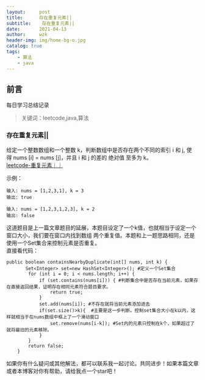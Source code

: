 ```yaml
---
layout:     post
title:     	存在重复元素||
subtitle:    存在重复元素||
date:       2021-04-13
author:     wzk
header-img: img/home-bg-o.jpg
catalog: true
tags:
    - 算法
    - java
---
```


## 前言

每日学习总结记录


>关键词：leetcode,java,算法

### 存在重复元素||
给定一个整数数组和一个整数 k，判断数组中是否存在两个不同的索引 i 和 j,
使得 nums [i] = nums [j]，并且 i 和 j 的差的 绝对值 至多为 k。  
[leetcode-重复元素｜｜](https://leetcode-cn.com/problems/isomorphic-strings)

示例：
```
输入: nums = [1,2,3,1], k = 3
输出: true

输入: nums = [1,2,3,1,2,3], k = 2
输出: false
```
这道题目是上一篇文章题目的延展，本题目设定了一个k值，也就相当于设定一个窗口大小，我们要在窗口内找到数组
两个重复值。本题和上一题思路相同，还是使用一个Set集合来控制元素是否重复。  
直接看代码：
```
public boolean containsNearbyDuplicate(int[] nums, int k) {
       Set<Integer> set=new HashSet<Integer>(); #定义一个Set集合
		for (int i = 0; i < nums.length; i++) {
			if (set.contains(nums[i])) { #判断集合中是否存在当前元素，如果存在直接返回结果，证明存在相同元素符合题目要求。
				return true;
			}
            set.add(nums[i]); #不存在就将当前元素添加进去
            if(set.size()>k){  #主要是这一步判断。控制set集合大小在k以内，这样就相当于在nums数组中框上了一个滑动窗口
                set.remove(nums[i-k]); #Set内的元素只控制在k个，如果超过了就将最旧的元素移除。
            }
		}
        return false;
    }
```
如果你有什么疑问或其他解法，都可以联系我一起讨论。共同进步！如果本篇文章或者本博客对你有帮助，请给我点一个star吧！




 

